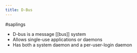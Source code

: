 ```yaml
---
title: D-Bus
---
```


#saplings 

- D-bus is a message [[bus]] system
- Allows single-use applications or daemons
- Has both a system daemon and a per-user-login daemon
